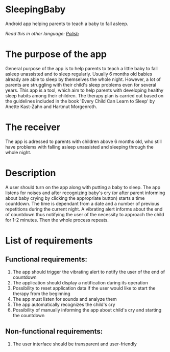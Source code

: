 # SleepingBaby
Android app helping parents to teach a baby to fall asleep.

*Read this in other language: [Polish](README.pl.md)*

# The purpose of the app
General purpose of the app is to help parents to teach a little baby to fall asleep unassisted and to sleep regularly. Usually 6 months old babies already are able to sleep by themselves the whole night. However, a lot of parents are struggling with their child's sleep problems even for several years. This app is a tool, which aim to help parents with developing healthy sleep habits among their children. The therapy plan is carried out based on the guidelines included in the book 'Every Child Can Learn to Sleep' by Anette Kast-Zahn and Hartmut Morgenroth.

# The receiver
The app is adressed to parents with children above 6 months old, who still have problems with falling asleep unassisted and sleeping through the whole night.

# Description
A user should turn on the app along with putting a baby to sleep. The app listens for noises and after recognizing baby's cry (or after parent informing about baby crying by clicking the appropriate button) starts a time countdown. The time is dependant from a date and a number of previous repetitions during the current night. A vibrating alert informs about the end of countdown thus notifying the user of the necessity to approach the child for 1-2 minutes. Then the whole process repeats.

# List of requirements
## Functional requirements:
1. The app should trigger the vibrating alert to notify the user of the end of countdown
2. The application should display a notification during its operation
3. Possibility to reset application data if the user would like to start the therapy from the beginning
4. The app must listen for sounds and analyze them
5. The app automatically recognizes the child's cry
6. Possibility of manually informing the app about child's cry and starting the countdown

## Non-functional requirements:
1. The user interface should be transparent and user-friendly

